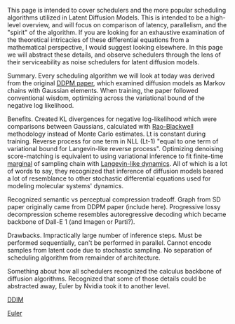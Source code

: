 This page is intended to cover schedulers and the more popular scheduling algorithms utilized in Latent Diffusion Models. This is intended to be a high-level overview, and will focus on comparison of latency, parallelism, and the "spirit" of the algorithm. If you are looking for an exhaustive examination of the theoretical intricacies of these differential equations from a mathematical perspective, I would suggest looking elsewhere. In this page we will abstract these details, and observe schedulers through the lens of their serviceability as noise schedulers for latent diffusion models.

Summary. 
Every scheduling algorithm we will look at today was derived from the original [DDPM paper](https://arxiv.org/abs/2006.11239), which examined diffusion models as Markov chains with Gaussian elements. When training, the paper followed conventional wisdom, optimizing across the variational bound of the negative log likelihood. 

Benefits. Created KL divergences for negative log-likelihood which were comparisons between Gaussians, calculated with [Rao-Blackwell](https://en.wikipedia.org/wiki/Rao%E2%80%93Blackwell_theorem) methodology instead of Monte Carlo estimates. Lt is constant during training. Reverse process for one term in NLL (Lt-1) "equal to one term of variational bound for Langevin-like reverse process". Optimizing denoising score-matching is equivalent to using variational inference to fit finite-time [marginal](https://en.wikipedia.org/wiki/Marginal_distribution) of sampling chain with [Langevin-like dynamics](https://en.wikipedia.org/wiki/Langevin_dynamics). All of which is a lot of words to say, they recognized that inference of diffusion models beared a lot of resemblance to other stochastic differential equations used for modeling molecular systems' dynamics. 

Recognized semantic vs perceptual compression tradeoff. Graph from SD paper originally came from DDPM paper (include here). Progressive lossy decompression scheme resembles autoregressive decoding which became backbone of Dall-E 1 (and Imagen or Parti?). 

Drawbacks. Impractically large number of inference steps. Must be performed sequentially, can't be performed in parallel. Cannot encode samples from latent code due to stochastic sampling. No separation of scheduling algorithm from remainder of architecture. 

Something about how all schedulers recognized the calculus backbone of diffusion algorithms. Recognized that some of those details could be abstracted away, Euler by Nvidia took it to another level. 

[DDIM](https://arxiv.org/abs/2010.02502?ref=blog.segmind.com)

[Euler](https://arxiv.org/abs/2206.00364?ref=blog.segmind.com) 
